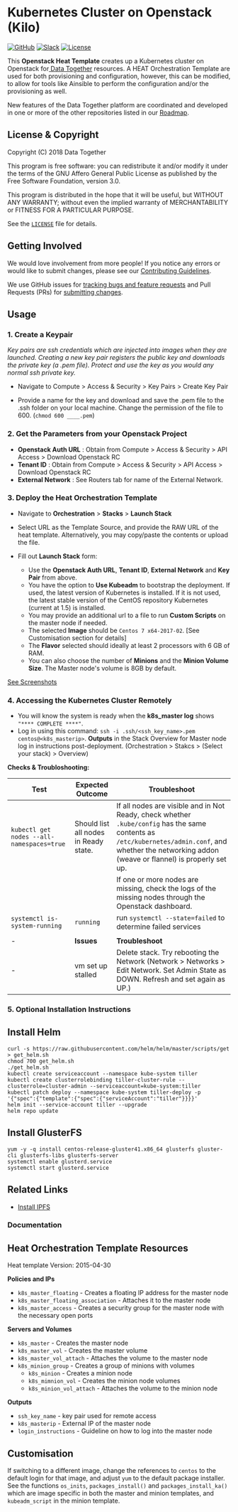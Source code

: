 # Kubernetes Cluster on Openstack (Kilo)

[![GitHub](https://img.shields.io/badge/project-Data_Together-487b57.svg?style=flat-square)](http://github.com/datatogether)
[![Slack](https://img.shields.io/badge/slack-Archivers-b44e88.svg?style=flat-square)](https://archivers-slack.herokuapp.com/)
[![License](https://img.shields.io/github/license/mashape/apistatus.svg?style=flat-square)](./LiCENSE)

This **Openstack Heat Template** creates up a Kubernetes cluster on Openstack for[ Data Together](https://datatogether.org) resources. A HEAT Orchestration Template are used for both provisioning and configuration, however, this can be modified, to allow for tools like Ainsible to perform the configuration and/or the provisioning as well. 

New features of the Data Together platform are coordinated and developed in one or more of the other repositories listed in our [Roadmap](https://github.com/datatogether/roadmap). 

## License & Copyright

Copyright (C) 2018 Data Together

This program is free software: you can redistribute it and/or modify it under
the terms of the GNU Affero General Public License as published by the Free Software
Foundation, version 3.0.

This program is distributed in the hope that it will be useful, but WITHOUT ANY
WARRANTY; without even the implied warranty of MERCHANTABILITY or FITNESS FOR A
PARTICULAR PURPOSE.

See the [`LICENSE`](./LICENSE) file for details.

## Getting Involved

We would love involvement from more people! If you notice any errors or would like to submit changes, please see our [Contributing Guidelines](./.github/CONTRIBUTING.md).

We use GitHub issues for [tracking bugs and feature requests](https://github.com/datatogether/datatogether_deployment/issues) and Pull Requests (PRs) for [submitting changes](https://github.com/datatogether/datatogether_deployment/pulls).

## Usage
### 1. Create a Keypair
_Key pairs are ssh credentials which are injected into images when they are launched. Creating a new key pair registers the public key and downloads the private key (a .pem file). Protect and use the key as you would any normal ssh private key._

* Navigate to  Compute > Access & Security > Key Pairs > Create Key Pair

* Provide a name for the key and download and save the .pem file to the .ssh folder on your local machine. Change the permission of the file to 600. (`chmod 600 ____.pem`)


### 2. Get the Parameters from your Openstack Project
* **Openstack Auth URL** : Obtain from Compute > Access & Security > API Access > Download Openstack RC
* **Tenant ID** : Obtain from Compute > Access & Security > API Access > Download Openstack RC
* **External Network** : See Routers tab for name of the External Network.

### 3. Deploy the Heat Orchestration Template
* Navigate to **Orchestration** > **Stacks** > **Launch Stack**

* Select URL as the Template Source, and provide the RAW URL of the heat template. Alternatively, you may copy/paste the contents or upload the file.

* Fill out **Launch Stack** form:
	- Use the **Openstack Auth URL**, **Tenant ID**, **External Network** and **Key Pair** from above.
	- You have the option to **Use Kubeadm** to bootstrap the deployment. If used, the latest version of Kubernetes is installed. If it is not used, the latest stable version of the CentOS repository Kubernetes (current at 1.5) is installed. 
	- You may provide an additional url to a file to run **Custom Scripts** on the master node if needed.
	- The selected **Image** should be `Centos 7 x64-2017-02`. [See Customisation section for details]
	- The **Flavor** selected should ideally at least 2 processors with 6 GB of RAM.
	- You can also choose the number of **Minions** and the **Minion Volume Size**. The Master node's volume is 8GB by default.

[See Screenshots](./screenshots)

### 4. Accessing the Kubernetes Cluster Remotely
* You will know the system is ready when the **k8s_master log** shows `"**** COMPLETE ****"`.
* Log in using this command: `ssh -i .ssh/<ssh_key_name>.pem centos@<k8s_masterip>`. **Outputs** in the Stack Overview for Master node log in instructions post-deployment. (Orchestration > Stakcs > (Select your stack) > Overview)

**Checks & Troubloshooting:**

| Test| Expected Outcome | Troubleshoot |
| -------- | -------- | -------- |
| `kubectl get nodes --all-namespaces=true` | Should list all nodes in Ready state.|If all nodes are visible and in Not Ready, check whether `.kube/config` has the same contents as `/etc/kubernetes/admin.conf`, and whether the networking addon (weave or flannel) is properly set up. 
||| If one or more nodes are missing, check the logs of the missing nodes through the Openstack dashboard.|
| `systemctl is-system-running` | `running` | run `systemctl --state=failed` to determine failed services|
|||
|-| **Issues** | **Troubleshoot** |
|-| vm set up stalled | Delete stack. Try rebooting the Network (Network > Networks > Edit Network. Set Admin State as DOWN. Refresh and set again as UP.) |


### 5. Optional Installation Instructions

## Install Helm 
```
curl -s https://raw.githubusercontent.com/helm/helm/master/scripts/get > get_helm.sh
chmod 700 get_helm.sh
./get_helm.sh
kubectl create serviceaccount --namespace kube-system tiller
kubectl create clusterrolebinding tiller-cluster-rule --clusterrole=cluster-admin --serviceaccount=kube-system:tiller
kubectl patch deploy --namespace kube-system tiller-deploy -p '{"spec":{"template":{"spec":{"serviceAccount":"tiller"}}}}'      
helm init --service-account tiller --upgrade
helm repo update  
```

## Install GlusterFS 
```
yum -y -q install centos-release-gluster41.x86_64 glusterfs gluster-cli glusterfs-libs glusterfs-server
systemctl enable glusterd.service
systemctl start glusterd.service 
```

## Related Links
* [Install IPFS](https://github.com/helm/charts/tree/master/stable/ipfs)


### Documentation

## Heat Orchestration Template Resources
Heat template Version: 2015-04-30

**Policies and IPs**
* `k8s_master_floating` - Creates a floating IP address for the master node
* `k8s_master_floating_association` - Attaches it to the master node
* `k8s_master_access` - Creates a security group for the master node with the necessary open ports

**Servers and Volumes**
* `k8s_master` - Creates the master node
* `k8s_master_vol` - Creates the master volume
* `k8s_master_vol_attach` - Attaches the volume to the master node
* `k8s_minion_group` - Creates a group of minions with volumes
	* `k8s_minion` - Creates a minion node
	* `k8s_mimnion_vol` - Creates the minion node volumes
	* `k8s_minion_vol_attach` - Attaches the volume to the minion node

**Outputs**
* `ssh_key_name` - key pair used for remote access
* `k8s_masterip` - External IP of the master node
* `login_instructions` - Guideline on how to log into the master node

## Customisation
If switching to a different image, change the references to `centos` to the default login for that image, and adjust `yum` to the default package installer. See the functions `os_inits`, `packages_install()` and `packages_install_ka()` which are image specific in both the master and minion templates, and `kubeadm_script` in the minion template.
